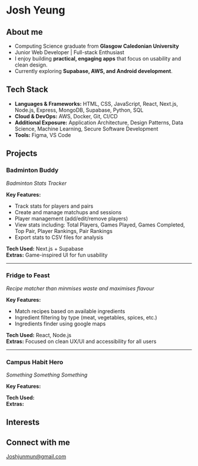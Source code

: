 # Josh Yeung

## About me
- Computing Science graduate from **Glasgow Caledonian University**  
- Junior Web Developer | Full-stack Enthusiast  
- I enjoy building **practical, engaging apps** that focus on usability and clean design.  
- Currently exploring **Supabase, AWS, and Android development**.  

## Tech Stack 
- **Languages & Frameworks:** HTML, CSS, JavaScript, React, Next.js, Node.js, Express, MongoDB, Supabase, Python, SQL  
- **Cloud & DevOps:** AWS, Docker, Git, CI/CD  
- **Additional Exposure:** Application Architecture, Design Patterns, Data Science, Machine Learning, Secure Software Development
- **Tools:** Figma, VS Code 

## Projects 
### Badminton Buddy
*Badminton Stats Tracker*  

**Key Features:**
- Track stats for players and pairs
- Create and manage matchups and sessions
- Player management (add/edit/remove players)
- View stats including: Total Players, Games Played, Games Completed, Top Pair, Player Rankings, Pair Rankings
- Export stats to CSV files for analysis

**Tech Used:** Next.js + Supabase  
**Extras:** Game-inspired UI for fun usability

---

### Fridge to Feast 
*Recipe matcher than minmises waste and maximises flavour*  

**Key Features:**
- Match recipes based on available ingredients
- Ingredient filtering by type (meat, vegetables, spices, etc.)
- Ingredients finder using google maps  

**Tech Used:** React, Node.js  
**Extras:** Focused on clean UX/UI and accessibility for all users

---

### Campus Habit Hero 
*Something Something Something*  

**Key Features:**  

**Tech Used:**  
**Extras:**

## Interests


## Connect with me 
Joshjunmun@gmail.com


<!--
**1110JY/1110JY** is a ✨ _special_ ✨ repository because its `README.md` (this file) appears on your GitHub profile.

Here are some ideas to get you started:

- 🔭 I’m currently working on ...
- 🌱 I’m currently learning ...
- 👯 I’m looking to collaborate on ...
- 🤔 I’m looking for help with ...
- 💬 Ask me about ...
- 📫 How to reach me: ...
- 😄 Pronouns: ...
- ⚡ Fun fact: ...
-->
